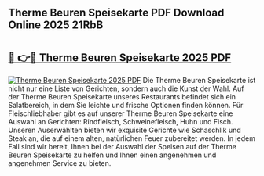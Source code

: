 ## Therme Beuren Speisekarte PDF Download Online 2025 21RbB

# <h2><a href="http://gcau8kn.nevu.top/?p=Therme+Beuren+Speisekarte">🔗 👉🔴 Therme Beuren Speisekarte 2025 PDF</a></h2>

[![Therme Beuren Speisekarte 2025 PDF](https://i.imgur.com/dBaPXMq.png)](http://gcau8kn.nevu.top/?p=Therme+Beuren+Speisekarte)
Die Therme Beuren Speisekarte ist nicht nur eine Liste von Gerichten, sondern auch die Kunst der Wahl. Auf der Therme Beuren Speisekarte unseres Restaurants befindet sich ein Salatbereich, in dem Sie leichte und frische Optionen finden können. Für Fleischliebhaber gibt es auf unserer Therme Beuren Speisekarte eine Auswahl an Gerichten: Rindfleisch, Schweinefleisch, Huhn und Fisch. Unseren Auserwählten bieten wir exquisite Gerichte wie Schaschlik und Steak an, die auf einem alten, natürlichen Feuer zubereitet werden. In jedem Fall sind wir bereit, Ihnen bei der Auswahl der Speisen auf der Therme Beuren Speisekarte zu helfen und Ihnen einen angenehmen und angenehmen Service zu bieten.
